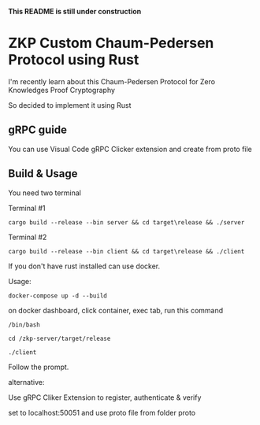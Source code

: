 **This README is still under construction**

# ZKP Custom Chaum-Pedersen Protocol using Rust

I'm recently learn about this Chaum-Pedersen Protocol for Zero Knowledges Proof Cryptography

So decided to implement it using Rust

## gRPC guide

You can use Visual Code gRPC Clicker extension and create from proto file

## Build & Usage

You need two terminal

Terminal #1

```
cargo build --release --bin server && cd target\release && ./server

```

Terminal #2
```
cargo build --release --bin client && cd target\release && ./client

```

If you don't have rust installed can use docker.

Usage:

```
docker-compose up -d --build
```

on docker dashboard, click container, exec tab, run this command

```
/bin/bash

cd /zkp-server/target/release

./client
```

Follow the prompt.


alternative:

Use gRPC Cliker Extension to register, authenticate & verify

set to localhost:50051 and use proto file from folder proto
